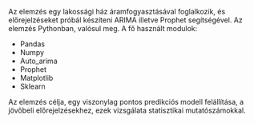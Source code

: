 Az elemzés egy lakossági ház áramfogyasztásával foglalkozik, és előrejelzéseket próbál készíteni ARIMA illetve Prophet segítségével. Az elemzés Pythonban, valósul meg.
A fő használt modulok:

- Pandas
- Numpy
- Auto_arima
- Prophet
- Matplotlib
- Sklearn

Az elemzés célja, egy viszonylag pontos predikciós modell felállítása, a jövőbeli előrejelzésekhez, ezek vizsgálata statisztikai mutatószámokkal.

